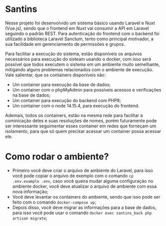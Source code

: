 # Santins
Nesse projeto foi desenvolvido um sistema básico usando Laravel e Nuxt (Vue.js), sendo que o frontend em Nuxt vai consumir a API em Laravel seguindo o padrão REST. Para autenticação do frontend com o backend foi utilizado a biblioteca Laravel Sanctum, tento como principal motivador, a sua facilidade em gerenciamento de permissões e grupos.

Para facilitar a execução do sistema, estão disponíveis os arquivos necessários para execução do sisteam usando o docker, com isso será possível que todos executem o sistema em um ambiente muito semelhante, mitigando alguns problemas relacionados com o ambiente de execução. Vale salientar, que os containers disponíveis são: 
- Um container para execução da base de dados;
- Um container com o phpMyAdmin para possíveis acessos e verificações na base de dados;
- Um container para execução do backend com PHP8;
- Um container com o node 14.15.4, para execução do frontend.

Ademais, todos os containers, estão na mesma rede para facilitar a cominicação deles e suas resoluções de nomes, porém futuramente pode ser interessante seguimentar esses container em redes que forneçam um isolamento, para que só quem precisar acessar um container possa acessar ele.

# Como rodar o ambiente?
- Primeiro você deve criar o arquivo de ambiente do Laravel, para isso você pode copiar o arquivo de exemplo com o comando `cp .env.example .env`, caso você queira mudar alguma configuração no ambiente docker, você deve atualizar o arquivo de ambiente com essa nova informação;
- Você deve levantar os containers do ambiente, sendo que isso pode ser feito com o comando `docker-compose up`;
- Depois disso, você deve migrar as informações para a base de dados, para isso você pode usar o comando `docker exec santins_back php artisan migrate`;